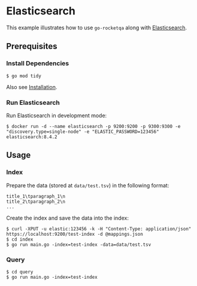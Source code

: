 # Elasticsearch

This example illustrates how to use `go-rocketqa` along with [Elasticsearch](https://www.elastic.co/).


## Prerequisites

### Install Dependencies

```console
$ go mod tidy
```

Also see [Installation](../../README.md#installation).

### Run Elasticsearch

Run Elasticsearch in development mode:

```console
$ docker run -d --name elasticsearch -p 9200:9200 -p 9300:9300 -e "discovery.type=single-node" -e "ELASTIC_PASSWORD=123456" elasticsearch:8.4.2
```

## Usage

### Index

Prepare the data (stored at `data/test.tsv`) in the following format:

```
title_1\tparagraph_1\n
title_2\tparagraph_2\n
...
```

Create the index and save the data into the index:

```console
$ curl -XPUT -u elastic:123456 -k -H "Content-Type: application/json" https://localhost:9200/test-index -d @mappings.json
$ cd index
$ go run main.go -index=test-index -data=data/test.tsv
```

### Query

```console
$ cd query
$ go run main.go -index=test-index
```